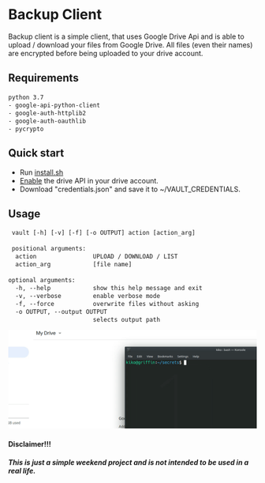 # Backup Client


Backup client is a simple client, that uses Google Drive Api and is able to upload / download your files from Google Drive.
All files (even their names) are encrypted before being uploaded to your drive account.




## Requirements
```
python 3.7
- google-api-python-client
- google-auth-httplib2
- google-auth-oauthlib
- pycrypto
```


## Quick start
- Run [install.sh](./install.sh)
- [Enable](https://developers.google.com/drive/api/v3/quickstart/js) the drive API in your drive account.
- Download "credentials.json" and save it to ~/VAULT_CREDENTIALS.


## Usage
```
 vault [-h] [-v] [-f] [-o OUTPUT] action [action_arg]
 
 positional arguments:
  action                UPLOAD / DOWNLOAD / LIST
  action_arg            [file name]

optional arguments:
  -h, --help            show this help message and exit
  -v, --verbose         enable verbose mode
  -f, --force           overwrite files without asking
  -o OUTPUT, --output OUTPUT
                        selects output path
```
<p align="center"">
    <img src="./images/demo.gif" />
</p>


#### Disclaimer!!!
##### This is just a simple weekend project and is not intended to be used in a real life.